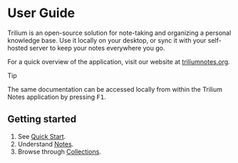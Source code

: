 # User Guide
Trilium is an open-source solution for note-taking and organizing a personal knowledge base. Use it locally on your desktop, or sync it with your self-hosted server to keep your notes everywhere you go.

For a quick overview of the application, visit our website at [triliumnotes.org](https://triliumnotes.org/).

> [!TIP]
> The same documentation can be accessed locally from within the Trilium Notes application by pressing <kbd>F1</kbd>.

## Getting started

1.  See <a class="reference-link" href="User%20Guide/Quick%20Start.md">Quick Start</a>.
2.  Understand <a class="reference-link" href="User%20Guide/Basic%20Concepts%20and%20Features/Notes.md">Notes</a>.
3.  Browse through <a class="reference-link" href="User%20Guide/Note%20Types/Collections.md">Collections</a>.